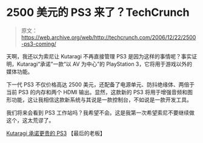 # 2500 美元的 PS3 来了？TechCrunch

> 原文：<https://web.archive.org/web/http://techcrunch.com/2006/12/22/2500-ps3-coming/>

天啊，我还以为索尼让 Kutaragi 不再直接管理 PS3 是因为这样的事情呢？事实证明，Kutaragi“承诺”一款“以 AV 为中心”的 PlayStation 3，它将用于游戏以外的媒体功能。

下一代 PS3 不仅价格高达 2500 美元，还配备了电源单元、防抖绝缘体、两倍于当前 PS3 的内存和两个 HDMI 输出。显然，这款新的 PS3 将用于增强音频和图形功能，这让我相信这款新系统与其说是一款控制台，不如说是一款开发工具。

我们将来会看到 PS3 工作站吗？我希望不会。这是我第一次希望索尼不要继续做这个，这太荒谬了。

[Kutaragi 承诺更贵的 PS3](https://web.archive.org/web/20151006023724/http://www.thelastboss.com/post.phtml?pk=1834) 【最后的老板】